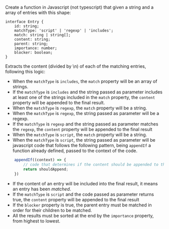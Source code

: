 Create a function in Javascript (not typescript) that given a string and a array of entries with this shape:
```
interface Entry {
    id: string;
    matchType: 'script' | 'regexp' | 'includes';
    match: string | string[];
    content: string;
    parent: string;
    importance: number;
    blocker: boolean;
}
```

Extracts the content (divided by \n) of each of the matching entries, following this logic:
- When the `matchType` is `includes`, the `match` property will be an array of strings.
- If the `matchType` is `includes` and the string passed as parameter includes at least one of the strings included in the `match` property, the `content` property will be appended to the final result.
- When the `matchType` is `regexp`, the `match` property will be a string.
- When the `matchType` is `regexp`, the string passed as parameter will be a regexp.
- If the `matchType` is `regexp` and the string passed as parameter matches the `regexp`, the `content` property will be appended to the final result
- When the `matchType` is `script`, the `match` property will be a string.
- When the `matchType` is `script`, the string passed as parameter will be javascript code that follows the following pattern, being `appendIf` a function already defined, passed to the context of the code.
```javascript
    appendIf((context) => {
        // code that determines if the content should be appended to the final result
        return shouldAppend;
    })
```
- If the content of an entry will be included into the final result, it means an entry has been _matched_.
- If the `matchType` is `script` and the code passed as parameter returns true, the `content` property will be appended to the final result
- If the `blocker` property is true, the parent entry must be matched in order for their children to be matched.
- All the results must be sorted at the end by the `importance` property, from highest to lowest.
